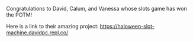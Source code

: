 Congratulations to David, Calum, and Vanessa whose slots game has won the POTM!

Here is a link to their amazing project: https://haloween-slot-machine.davidpc.repl.co/